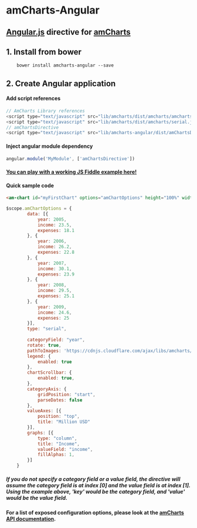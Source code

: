 # amCharts-Angular

## [Angular.js](http://angularjs.org) directive for [amCharts](http://www.amcharts.com)

## 1. Install from bower

        bower install amcharts-angular --save

## 2. Create Angular application

#### Add script references
        
``` javascript        
// AmCharts Library references
<script type="text/javascript" src="lib/amcharts/dist/amcharts/amcharts.js"></script>
<script type="text/javascript" src="lib/amcharts/dist/amcharts/serial.js"></script>
// amChartsDirective
<script type="text/javascript" src="lib/amcharts-angular/dist/amChartsDirective.js"></script>
```

#### Inject angular module dependency

``` javascript
angular.module('MyModule', ['amChartsDirective'])
```


#### [You can play with a working JS Fiddle example here!](http://jsfiddle.net/w3vpc35o/10/)


#### Quick sample code

``` html
<am-chart id="myFirstChart" options="amChartOptions" height="100%" width="100%"></am-chart>
```

``` javascript
$scope.amChartOptions = {
        data: [{
            year: 2005,
            income: 23.5,
            expenses: 18.1
        }, {
            year: 2006,
            income: 26.2,
            expenses: 22.8
        }, {
            year: 2007,
            income: 30.1,
            expenses: 23.9
        }, {
            year: 2008,
            income: 29.5,
            expenses: 25.1
        }, {
            year: 2009,
            income: 24.6,
            expenses: 25
        }],
        type: "serial",
        
        categoryField: "year",
        rotate: true,
        pathToImages: 'https://cdnjs.cloudflare.com/ajax/libs/amcharts/3.13.0/images/',
        legend: {
            enabled: true
        },
        chartScrollbar: {
            enabled: true,
        },
        categoryAxis: {
            gridPosition: "start",
            parseDates: false
        },
        valueAxes: [{
            position: "top",
            title: "Million USD"
        }],
        graphs: [{
            type: "column",
            title: "Income",
            valueField: "income",
            fillAlphas: 1,
        }]
    }
```
    
    
##### If you do not specify a category field or a value field, the directive will assume the category field is at index [0] and the value field is at index [1]. Using the example above, 'key' would be the category field, and 'value' would be the value field.
    
    
#### For a list of exposed configuration options, please look at the [amCharts API documentation](http://docs.amcharts.com/3/javascriptcharts).
